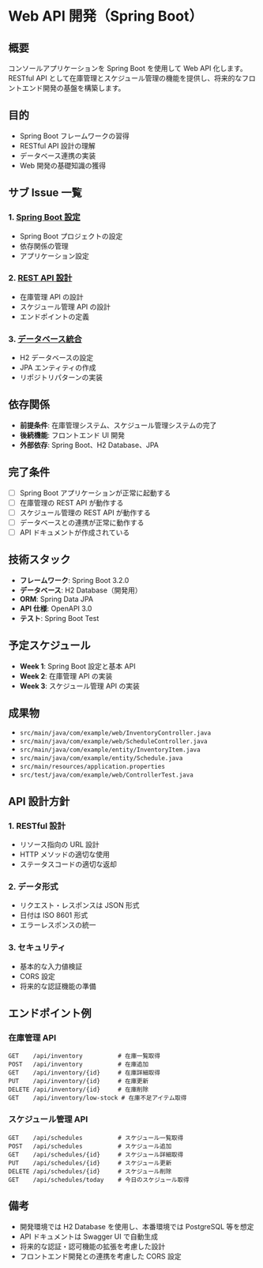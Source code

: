 # Web API 開発（Spring Boot）

## 概要

コンソールアプリケーションを Spring Boot を使用して Web API 化します。RESTful API として在庫管理とスケジュール管理の機能を提供し、将来的なフロントエンド開発の基盤を構築します。

## 目的

- Spring Boot フレームワークの習得
- RESTful API 設計の理解
- データベース連携の実装
- Web 開発の基礎知識の獲得

## サブ Issue 一覧

### 1. [Spring Boot 設定](./01-spring-boot-setup.md)

- Spring Boot プロジェクトの設定
- 依存関係の管理
- アプリケーション設定

### 2. [REST API 設計](./02-rest-api-design.md)

- 在庫管理 API の設計
- スケジュール管理 API の設計
- エンドポイントの定義

### 3. [データベース統合](./03-database-integration.md)

- H2 データベースの設定
- JPA エンティティの作成
- リポジトリパターンの実装

## 依存関係

- **前提条件**: 在庫管理システム、スケジュール管理システムの完了
- **後続機能**: フロントエンド UI 開発
- **外部依存**: Spring Boot、H2 Database、JPA

## 完了条件

- [ ] Spring Boot アプリケーションが正常に起動する
- [ ] 在庫管理の REST API が動作する
- [ ] スケジュール管理の REST API が動作する
- [ ] データベースとの連携が正常に動作する
- [ ] API ドキュメントが作成されている

## 技術スタック

- **フレームワーク**: Spring Boot 3.2.0
- **データベース**: H2 Database（開発用）
- **ORM**: Spring Data JPA
- **API 仕様**: OpenAPI 3.0
- **テスト**: Spring Boot Test

## 予定スケジュール

- **Week 1**: Spring Boot 設定と基本 API
- **Week 2**: 在庫管理 API の実装
- **Week 3**: スケジュール管理 API の実装

## 成果物

- `src/main/java/com/example/web/InventoryController.java`
- `src/main/java/com/example/web/ScheduleController.java`
- `src/main/java/com/example/entity/InventoryItem.java`
- `src/main/java/com/example/entity/Schedule.java`
- `src/main/resources/application.properties`
- `src/test/java/com/example/web/ControllerTest.java`

## API 設計方針

### 1. RESTful 設計

- リソース指向の URL 設計
- HTTP メソッドの適切な使用
- ステータスコードの適切な返却

### 2. データ形式

- リクエスト・レスポンスは JSON 形式
- 日付は ISO 8601 形式
- エラーレスポンスの統一

### 3. セキュリティ

- 基本的な入力値検証
- CORS 設定
- 将来的な認証機能の準備

## エンドポイント例

### 在庫管理 API

```
GET    /api/inventory          # 在庫一覧取得
POST   /api/inventory          # 在庫追加
GET    /api/inventory/{id}     # 在庫詳細取得
PUT    /api/inventory/{id}     # 在庫更新
DELETE /api/inventory/{id}     # 在庫削除
GET    /api/inventory/low-stock # 在庫不足アイテム取得
```

### スケジュール管理 API

```
GET    /api/schedules          # スケジュール一覧取得
POST   /api/schedules          # スケジュール追加
GET    /api/schedules/{id}     # スケジュール詳細取得
PUT    /api/schedules/{id}     # スケジュール更新
DELETE /api/schedules/{id}     # スケジュール削除
GET    /api/schedules/today    # 今日のスケジュール取得
```

## 備考

- 開発環境では H2 Database を使用し、本番環境では PostgreSQL 等を想定
- API ドキュメントは Swagger UI で自動生成
- 将来的な認証・認可機能の拡張を考慮した設計
- フロントエンド開発との連携を考慮した CORS 設定
